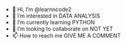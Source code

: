- 👋 Hi, I’m @learnncode2
- 👀 I’m interested in DATA ANALYSIS
- 🌱 I’m currently learning PYTHON
- 💞️ I’m looking to collaborate on NOT YET
- 📫 How to reach me GIVE ME A COMMENT

<!---
learnncode2/learnncode2 is a ✨ special ✨ repository because its `README.md` (this file) appears on your GitHub profile.
You can click the Preview link to take a look at your changes.
--->
